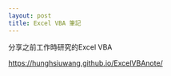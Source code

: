 ```yaml
---
layout: post
title: Excel VBA 筆記
---
```


分享之前工作時研究的Excel VBA

https://hunghsiuwang.github.io/ExcelVBAnote/